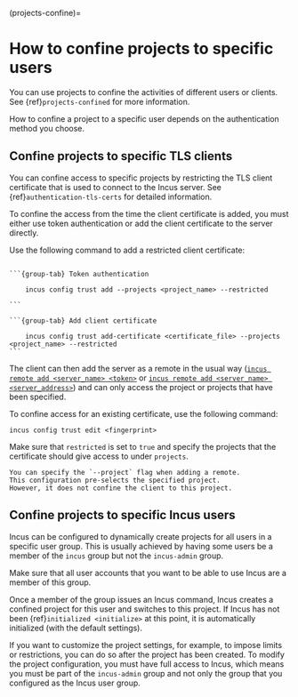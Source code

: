 (projects-confine)=
# How to confine projects to specific users

You can use projects to confine the activities of different users or clients.
See {ref}`projects-confined` for more information.

How to confine a project to a specific user depends on the authentication method you choose.

## Confine projects to specific TLS clients

You can confine access to specific projects by restricting the TLS client certificate that is used to connect to the Incus server.
See {ref}`authentication-tls-certs` for detailed information.

To confine the access from the time the client certificate is added, you must either use token authentication or add the client certificate to the server directly.

Use the following command to add a restricted client certificate:

````{tabs}

```{group-tab} Token authentication

    incus config trust add --projects <project_name> --restricted

```

```{group-tab} Add client certificate

    incus config trust add-certificate <certificate_file> --projects <project_name> --restricted
```

````

The client can then add the server as a remote in the usual way ([`incus remote add <server_name> <token>`](incus_remote_add.md) or [`incus remote add <server_name> <server_address>`](incus_remote_add.md)) and can only access the project or projects that have been specified.

To confine access for an existing certificate, use the following command:

    incus config trust edit <fingerprint>

Make sure that `restricted` is set to `true` and specify the projects that the certificate should give access to under `projects`.

```{note}
You can specify the `--project` flag when adding a remote.
This configuration pre-selects the specified project.
However, it does not confine the client to this project.
```

## Confine projects to specific Incus users

Incus can be configured to dynamically create projects for all users in a specific user group.
This is usually achieved by having some users be a member of the `incus` group but not the `incus-admin` group.

Make sure that all user accounts that you want to be able to use Incus are a member of this group.

Once a member of the group issues an Incus command, Incus creates a confined project for this user and switches to this project.
If Incus has not been {ref}`initialized <initialize>` at this point, it is automatically initialized (with the default settings).

If you want to customize the project settings, for example, to impose limits or restrictions, you can do so after the project has been created.
To modify the project configuration, you must have full access to Incus, which means you must be part of the `incus-admin` group and not only the group that you configured as the Incus user group.
